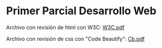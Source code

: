 # Primer Parcial Desarrollo Web

Archivo con revisión de html con W3C:
[W3C.pdf](https://github.com/DianaMacias77/primerParcialDW/files/8400781/W3C.pdf)

Archivo con revisión de css con "Code Beautify":
[Cb.pdf](https://github.com/DianaMacias77/primerParcialDW/files/8401020/Cb.pdf)
